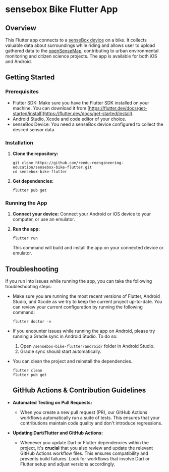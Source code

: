 # sensebox Bike Flutter App

## Overview

This Flutter app connects to a [senseBox device](https://sensebox.de/en/products-bike) on a bike. It collects valuable data about surroundings while riding and allows user to upload gathered data to the [openSenseMap](https://opensensemap.org/), contributing to urban environmental monitoring and citizen science projects. The app is available for both iOS and Android.

## Getting Started

### Prerequisites

*   Flutter SDK: Make sure you have the Flutter SDK installed on your machine. You can download it from [https://flutter.dev/docs/get-started/install](https://flutter.dev/docs/get-started/install).
*   Android Studio, Xcode and code editor of your choice.
*   senseBox Device: You need a senseBox device configured to collect the desired sensor data.

### Installation

1.  **Clone the repository:**

    ```
    git clone https://github.com/reedu-reengineering-education/sensebox-bike-flutter.git
    cd sensebox-bike-flutter
    ```

2.  **Get dependencies:**

    ```
    flutter pub get
    ```

### Running the App

1.  **Connect your device:** Connect your Android or iOS device to your computer, or use an emulator.

2.  **Run the app:**

    ```
    flutter run
    ```

    This command will build and install the app on your connected device or emulator.

## Troubleshooting

If you run into issues while running the app, you can take the following troubleshooting steps:
*   Make sure you are running the most recent versions of Flutter, Android Studio, and Xcode as we try to keep the current project up-to-date. You can review your current configuration by running the following command:

    ```
    flutter doctor -v
    ```

*   If you encounter issues while running the app on Android, please try running a Gradle sync in Android Studio. To do so:

    1.  Open `/sensebox-bike-flutter/android/` folder in Android Studio.
    2.  Gradle sync should start automatically.

*   You can clean the project and reinstall the dependencies.

    ```
    flutter clean
    flutter pub get
    ```

    ## GitHub Actions & Contribution Guidelines

*   **Automated Testing on Pull Requests:**
    *   When you create a new pull request (PR), our GitHub Actions workflows automatically run a suite of tests. This ensures that your contributions maintain code quality and don't introduce regressions.

*   **Updating Dart/Flutter and GitHub Actions:**
    *   Whenever you update Dart or Flutter dependencies within the project, it's **crucial** that you also review and update the relevant GitHub Actions workflow files. This ensures compatibility and prevents build failures. Look for workflows that involve Dart or Flutter setup and adjust versions accordingly.
